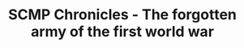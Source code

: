 ---
description: 法国人为纪念参加第一次世界大战的中国人写的记录。法国人拿出手的都是艺术。
layout: post
results:
- primaryGenreName: News
  version: '1.0'
  trackViewUrl: https://itunes.apple.com/cn/app/scmp-chronicles-forgotten/id901796558?mt=8&uo=4
  artworkUrl100: http://a340.phobos.apple.com/us/r30/Purple4/v4/d5/7d/f1/d57df117-eb7a-0ed2-14f1-adcd5007687d/mzl.krdrhegx.png
  artworkUrl60: http://a801.phobos.apple.com/us/r30/Purple3/v4/ac/92/d7/ac92d7e4-307c-4cd8-9c96-50c08f31ed50/AppIcon76x76_ipad.png
  minimumOsVersion: '7.0'
  sellerName: South China Morning Post Publishers Limited
  supportedDevices:
  - iPadFourthGen
  - iPad23G
  - iPadMini
  - iPadFourthGen4G
  - iPadThirdGen4G
  - iPad2Wifi
  - iPadMini4G
  - iPadThirdGen
  genres:
  - 新闻
  - 参考
  trackName: SCMP Chronicles - The forgotten army of the first world war
  description: "July 28, 2014 marked the centenary of the First World War’s
    outbreak in Europe. A hundred years later, the story of the hundreds of
    thousands of Chinese workers, the largest non-European labour contingent
    in the war, is only slowly being rediscovered. \n\nIn a special report,
    The South China Morning Post traces their story from rural Shandong to
    the European war trenches and back through archive photos, eyewitness
    accounts, maps and news articles published in the Post at the time, when
    the Hong Kong paper was only a decade old.\n\nSCMP Chronicles; an ongoing
    series of long-form multimedia stories brought to you by the South China
    Morning Post."
  price: 0
  trackId: 901796558
  releaseDate: '2014-07-29T04:06:08Z'
  screenshotUrls: &a []
  artistViewUrl: https://itunes.apple.com/cn/artist/south-china-morning-post-publishers/id382805036?uo=4
  primaryGenreId: 6009
  kind: software
  fileSizeBytes: '33676385'
  bundleId: com.scmp.wwi
  trackContentRating: 4+
  artistName: South China Morning Post Publishers Limited
  trackCensoredName: SCMP Chronicles - The forgotten army of the first world
    war
  isGameCenterEnabled: false
  contentAdvisoryRating: 4+
  languageCodesISO2A:
  - EN
  features: *a
  wrapperType: software
  artworkUrl512: http://a340.phobos.apple.com/us/r30/Purple4/v4/d5/7d/f1/d57df117-eb7a-0ed2-14f1-adcd5007687d/mzl.krdrhegx.png
  formattedPrice: 免费
  artistId: 382805036
  genreIds:
  - '6009'
  - '6006'
  currency: CNY
  ipadScreenshotUrls:
  - http://a5.mzstatic.com/us/r30/Purple4/v4/0a/38/ad/0a38ad85-69f9-459c-f424-6c101d19ea90/screen480x480.jpeg
  - http://a1.mzstatic.com/us/r30/Purple4/v4/8e/4e/1b/8e4e1bd3-12ab-b614-243f-248caab52e76/screen480x480.jpeg
  - http://a2.mzstatic.com/us/r30/Purple1/v4/27/76/fe/2776fe14-ef5d-ee0d-d85e-75ad5f2e401e/screen480x480.jpeg
  - http://a5.mzstatic.com/us/r30/Purple1/v4/44/d5/49/44d549c3-f332-294c-0fbc-606628b74ad5/screen480x480.jpeg
category: 新闻
tags: tag1
resultCount: 1
title: SCMP Chronicles - The forgotten army of the first world war

---